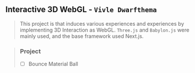 ## Interactive 3D WebGL - `Vivle Dwarfthema`

> This project is that induces various experiences and experiences by implementing 3D Interaction as WebGL.
> `Three.js` and `Babylon.js` were mainly used, and the base framework used Next.js.

> ### Project
>
> - [ ] Bounce Material Ball
